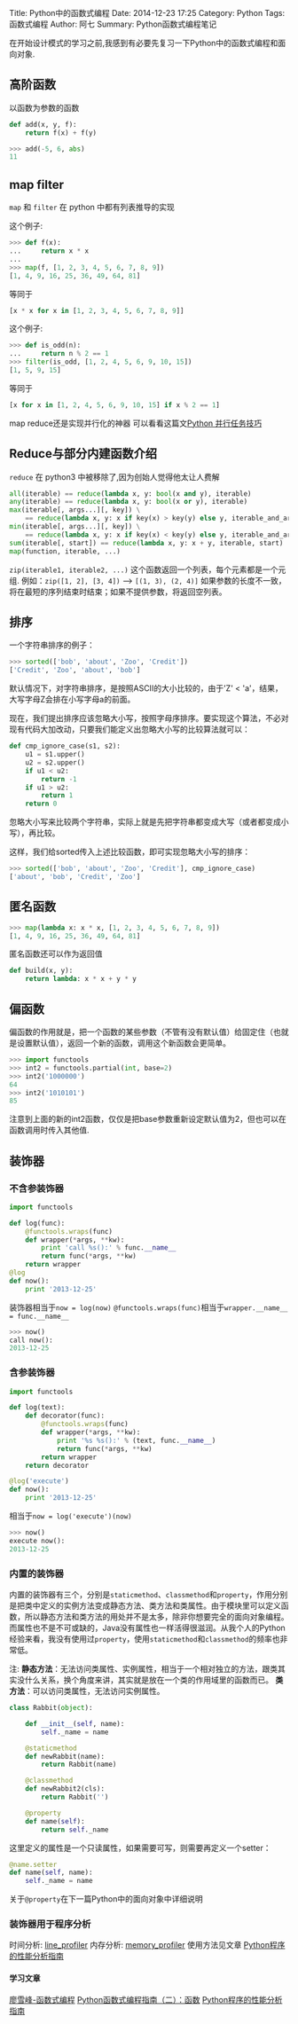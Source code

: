 Title: Python中的函数式编程
Date: 2014-12-23 17:25
Category: Python
Tags: 函数式编程
Author: 阿七
Summary: Python函数式编程笔记

在开始设计模式的学习之前,我感到有必要先复习一下Python中的函数式编程和面向对象.

## 高阶函数
以函数为参数的函数
```python
def add(x, y, f):
    return f(x) + f(y)
```
```python
>>> add(-5, 6, abs)
11
```
## map filter

`map` 和 `filter` 在 python 中都有列表推导的实现

这个例子:
```python
>>> def f(x):
...     return x * x
...
>>> map(f, [1, 2, 3, 4, 5, 6, 7, 8, 9])
[1, 4, 9, 16, 25, 36, 49, 64, 81]
```
等同于
```python
[x * x for x in [1, 2, 3, 4, 5, 6, 7, 8, 9]]
```
这个例子:
```python
>>> def is_odd(n):
...     return n % 2 == 1
>>> filter(is_odd, [1, 2, 4, 5, 6, 9, 10, 15])
[1, 5, 9, 15]
```
等同于
```python
[x for x in [1, 2, 4, 5, 6, 9, 10, 15] if x % 2 == 1]
```

map reduce还是实现并行化的神器
可以看看这篇文[Python 并行任务技巧](http://segmentfault.com/a/1190000000382873)

## Reduce与部分内建函数介绍
`reduce` 在 python3 中被移除了,因为创始人觉得他太让人费解
```python
all(iterable) == reduce(lambda x, y: bool(x and y), iterable)
any(iterable) == reduce(lambda x, y: bool(x or y), iterable)
max(iterable[, args...][, key]) \
    == reduce(lambda x, y: x if key(x) > key(y) else y, iterable_and_args)
min(iterable[, args...][, key]) \
    == reduce(lambda x, y: x if key(x) < key(y) else y, iterable_and_args)
sum(iterable[, start]) == reduce(lambda x, y: x + y, iterable, start)
map(function, iterable, ...)
```

`zip(iterable1, iterable2, ...)` 这个函数返回一个列表，每个元素都是一个元组. 
例如：`zip([1, 2], [3, 4])` --> `[(1, 3), (2, 4)]` 如果参数的长度不一致，将在最短的序列结束时结束；如果不提供参数，将返回空列表。

## 排序

一个字符串排序的例子：
```python
>>> sorted(['bob', 'about', 'Zoo', 'Credit'])
['Credit', 'Zoo', 'about', 'bob']
```
默认情况下，对字符串排序，是按照ASCII的大小比较的，由于'Z' < 'a'，结果，大写字母Z会排在小写字母a的前面。

现在，我们提出排序应该忽略大小写，按照字母序排序。要实现这个算法，不必对现有代码大加改动，只要我们能定义出忽略大小写的比较算法就可以：
```python
def cmp_ignore_case(s1, s2):
    u1 = s1.upper()
    u2 = s2.upper()
    if u1 < u2:
        return -1
    if u1 > u2:
        return 1
    return 0
```
忽略大小写来比较两个字符串，实际上就是先把字符串都变成大写（或者都变成小写），再比较。

这样，我们给sorted传入上述比较函数，即可实现忽略大小写的排序：
```python
>>> sorted(['bob', 'about', 'Zoo', 'Credit'], cmp_ignore_case)
['about', 'bob', 'Credit', 'Zoo']
```
## 匿名函数
```python
>>> map(lambda x: x * x, [1, 2, 3, 4, 5, 6, 7, 8, 9])
[1, 4, 9, 16, 25, 36, 49, 64, 81]
```
匿名函数还可以作为返回值
```python
def build(x, y):
    return lambda: x * x + y * y
```
## 偏函数
偏函数的作用就是，把一个函数的某些参数（不管有没有默认值）给固定住（也就是设置默认值），返回一个新的函数，调用这个新函数会更简单。 
```python
>>> import functools
>>> int2 = functools.partial(int, base=2)
>>> int2('1000000')
64
>>> int2('1010101')
85
```
注意到上面的新的int2函数，仅仅是把base参数重新设定默认值为2，但也可以在函数调用时传入其他值.

## 装饰器

### 不含参装饰器

```python
import functools

def log(func):
    @functools.wraps(func)
    def wrapper(*args, **kw):
        print 'call %s():' % func.__name__
        return func(*args, **kw)
    return wrapper
@log
def now():
    print '2013-12-25'
```

装饰器相当于`now = log(now)`
`@functools.wraps(func)`相当于`wrapper.__name__ = func.__name__`

```python
>>> now()
call now():
2013-12-25
```

### 含参装饰器

```python
import functools

def log(text):
    def decorator(func):
        @functools.wraps(func)
        def wrapper(*args, **kw):
            print '%s %s():' % (text, func.__name__)
            return func(*args, **kw)
        return wrapper
    return decorator

@log('execute')
def now():
    print '2013-12-25'
```

相当于`now = log('execute')(now)`

```python
>>> now()
execute now():
2013-12-25
```
### 内置的装饰器

内置的装饰器有三个，分别是`staticmethod`、`classmethod`和`property`，作用分别是把类中定义的实例方法变成静态方法、类方法和类属性。由于模块里可以定义函数，所以静态方法和类方法的用处并不是太多，除非你想要完全的面向对象编程。而属性也不是不可或缺的，Java没有属性也一样活得很滋润。从我个人的Python经验来看，我没有使用过`property`，使用`staticmethod`和`classmethod`的频率也非常低。

注: **静态方法**：无法访问类属性、实例属性，相当于一个相对独立的方法，跟类其实没什么关系，换个角度来讲，其实就是放在一个类的作用域里的函数而已。
**类方法**：可以访问类属性，无法访问实例属性。

```python
class Rabbit(object):

    def __init__(self, name):
        self._name = name

    @staticmethod
    def newRabbit(name):
        return Rabbit(name)

    @classmethod
    def newRabbit2(cls):
        return Rabbit('')

    @property
    def name(self):
        return self._name
```

这里定义的属性是一个只读属性，如果需要可写，则需要再定义一个setter：

```python
@name.setter
def name(self, name):
    self._name = name
```
关于`@property`在下一篇Python中的面向对象中详细说明

### 装饰器用于程序分析
时间分析: [line_profiler](http://packages.python.org/line_profiler/)
内存分析: [memory_profiler](https://github.com/fabianp/memory_profiler)
使用方法见文章 [Python程序的性能分析指南](http://blog.jobbole.com/47619/)


#### 学习文章
[廖雪峰-函数式编程](http://www.liaoxuefeng.com/wiki/001374738125095c955c1e6d8bb493182103fac9270762a000/001386819866394c3f9efcd1a454b2a8c57933e976445c0000)
[Python函数式编程指南（二）：函数](http://www.cnblogs.com/huxi/archive/2011/06/24/2089358.html)
[Python程序的性能分析指南](http://blog.jobbole.com/47619/)






